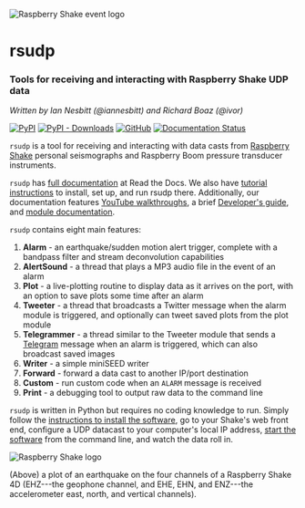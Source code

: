 ![Raspberry Shake event logo](https://raw.githubusercontent.com/raspishake/rsudp/master/docs/_static/logo.png)
# rsudp
### Tools for receiving and interacting with Raspberry Shake UDP data
*Written by Ian Nesbitt (@iannesbitt) and Richard Boaz (@ivor)*

[![PyPI](https://img.shields.io/pypi/v/rsudp)](https://pypi.org/project/rsudp/)
[![PyPI - Downloads](https://img.shields.io/pypi/dm/rsudp)](https://pypi.org/project/rsudp/)
[![GitHub](https://img.shields.io/github/license/raspishake/rsudp)](https://github.com/raspishake/rsudp/blob/master/LICENSE)
[![Documentation Status](https://readthedocs.org/projects/rsudp/badge/?version=latest)](https://rsudp.readthedocs.io/en/latest/?badge=latest)

`rsudp` is a tool for receiving and interacting with data casts from [Raspberry Shake](https://raspberryshake.org) personal seismographs and Raspberry Boom pressure transducer instruments.

`rsudp` has [full documentation](https://rsudp.readthedocs.io/) at Read the Docs. We also have [tutorial instructions](https://rsudp.readthedocs.io/en/latest/index.html#tutorial) to install, set up, and run rsudp there. Additionally, our documentation features [YouTube walkthroughs](https://rsudp.readthedocs.io/en/latest/youtube.html), a brief [Developer's guide](https://rsudp.readthedocs.io/en/latest/theory.html), and [module documentation](https://rsudp.readthedocs.io/en/latest/index.html#code-documentation).

`rsudp` contains eight main features:
1. **Alarm** - an earthquake/sudden motion alert trigger, complete with a bandpass filter and stream deconvolution capabilities
2. **AlertSound** - a thread that plays a MP3 audio file in the event of an alarm
3. **Plot** - a live-plotting routine to display data as it arrives on the port, with an option to save plots some time after an alarm
4. **Tweeter** - a thread that broadcasts a Twitter message when the alarm module is triggered, and optionally can tweet saved plots from the plot module
5. **Telegrammer** - a thread similar to the Tweeter module that sends a [Telegram](https://telegram.org) message when an alarm is triggered, which can also broadcast saved images
6. **Writer** - a simple miniSEED writer
7. **Forward** - forward a data cast to another IP/port destination
8. **Custom** - run custom code when an `ALARM` message is received
9. **Print** - a debugging tool to output raw data to the command line

`rsudp` is written in Python but requires no coding knowledge to run. Simply follow the [instructions to install the software](https://rsudp.readthedocs.io/en/latest/installing.html), go to your Shake's web front end, configure a UDP datacast to your computer's local IP address, [start the software]() from the command line, and watch the data roll in.

![Raspberry Shake logo](https://raw.githubusercontent.com/raspishake/rsudp/master/docs/_static/4d-event.png)

(Above) a plot of an earthquake on the four channels of a Raspberry Shake 4D (EHZ---the geophone channel, and EHE, EHN, and ENZ---the accelerometer east, north, and vertical channels).